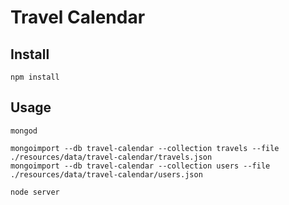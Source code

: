 # Travel Calendar

## Install

```
npm install
```

## Usage

```
mongod
```
```
mongoimport --db travel-calendar --collection travels --file ./resources/data/travel-calendar/travels.json
mongoimport --db travel-calendar --collection users --file ./resources/data/travel-calendar/users.json
```
```
node server
```
